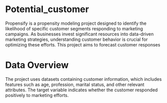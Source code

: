 # Potential_customer
Propensify is a propensity modeling project designed to identify the likelihood of specific customer segments responding to marketing campaigns. As businesses invest significant resources into data-driven marketing strategies, understanding customer behavior is crucial for optimizing these efforts. This project aims to forecast customer responses

# Data Overview
The project uses datasets containing customer information, which includes features such as age, profession, marital status, and other relevant attributes. The target variable indicates whether the customer responded positively to marketing efforts.
